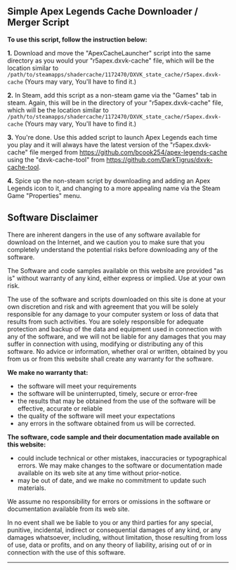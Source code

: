 
Simple Apex Legends Cache Downloader / Merger Script
-------------------------------------------
**To use this script, follow the instruction below:**

 **1.** Download and move the "ApexCacheLauncher" script into the same directory as you would your "r5apex.dxvk-cache" file, which will be the location similar to `/path/to/steamapps/shadercache/1172470/DXVK_state_cache/r5apex.dxvk-cache` (Yours may vary, You'll have to find it.)

 **2.** In Steam, add this script as a non-steam game via the "Games" tab in steam. Again, this will be in the directory of your "r5apex.dxvk-cache" file, which will be the location similar to
`/path/to/steamapps/shadercache/1172470/DXVK_state_cache/r5apex.dxvk-cache` (Yours may vary, You'll have to find it.)

 **3.** You're done. Use this added script to launch Apex Legends each time
you play and it will always have the latest version of the
"r5apex.dxvk-cache" file merged from https://github.com/bcook254/apex-legends-cache using the "dxvk-cache-tool" from https://github.com/DarkTigrus/dxvk-cache-tool.

 **4.** Spice up the non-steam script by downloading and adding an Apex
Legends icon to it, and changing to a more appealing name via the Steam
Game "Properties" menu.

Software Disclaimer
---
There are inherent dangers in the use of any software available for download on the Internet, and we caution you to make sure that you completely understand the potential risks before downloading any of the software.

The Software and code samples available on this website are provided "as is" without warranty of any kind, either express or implied. Use at your own risk.

The use of the software and scripts downloaded on this site is done at your own discretion and risk and with agreement that you will be solely responsible for any damage to your computer system or loss of data that results from such activities. You are solely responsible for adequate protection and backup of the data and equipment used in connection with any of the software, and we will not be liable for any damages that you may suffer in connection with using, modifying or distributing any of this software. No advice or information, whether oral or written, obtained by you from us or from this website shall create any warranty for the software.

**We make no warranty that:**

-   the software will meet your requirements
-   the software will be uninterrupted, timely, secure or error-free
-   the results that may be obtained from the use of the software will be effective, accurate or reliable
-   the quality of the software will meet your expectations
-   any errors in the software obtained from us will be corrected.

**The software, code sample and their documentation made available on this website:**

-   could include technical or other mistakes, inaccuracies or typographical errors. We may make changes to the software or documentation made available on its web site at any time without prior-notice.
-   may be out of date, and we make no commitment to update such materials.

We assume no responsibility for errors or omissions in the software or documentation available from its web site.

In no event shall we be liable to you or any third parties for any special, punitive, incidental, indirect or consequential damages of any kind, or any damages whatsoever, including, without limitation, those resulting from loss of use, data or profits, and on any theory of liability, arising out of or in connection with the use of this software.
<hr/>
